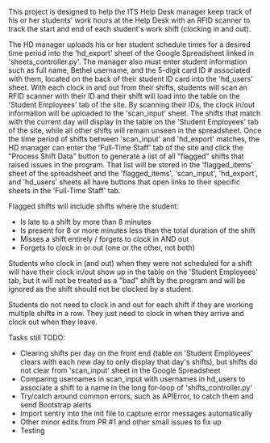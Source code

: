 This project is designed to help the ITS Help Desk manager keep track of his or her students' work hours at the Help
Desk with an RFID scanner to track the start and end of each student's work shift (clocking in and out).

The HD manager uploads his or her student schedule times for a desired time period into the 'hd_export' sheet of the
Google Spreadsheet linked in 'sheets_controller.py'. The manager also must enter student information such as full name,
Bethel username, and the 5-digit card ID # associated with them, located on the back of their student ID card into the
'hd_users' sheet. With each clock in and out from their shifts, students will scan an RFID scanner with their ID and
their shift will load into the table on the 'Student Employees' tab of the site. By scanning their IDs, the clock
in/out information will be uploaded to the 'scan_input' sheet. The shifts that match with the current day will display
in the table on the 'Student Employees' tab of the site, while all other shifts will remain unseen in the spreadsheet.
Once the time period of shifts between 'scan_input' and 'hd_export' matches, the HD manager can enter the 'Full-Time
Staff' tab of the site and click the "Process Shift Data" button to generate a list of all "flagged" shifts that raised 
issues in the program. That list will be stored in the 'flagged_items' sheet of the spreadsheet and the 'flagged_items',
'scan_input', 'hd_export', and 'hd_users' sheets all have buttons that open links to their specific sheets in the
'Full-Time Staff' tab.

Flagged shifts will include shifts where the student:
* Is late to a shift by more than 8 minutes
* Is present for 8 or more minutes less than the total duration of the shift
* Misses a shift entirely / forgets to clock in AND out
* Forgets to clock in or out (one or the other, not both)

Students who clock in (and out) when they were not scheduled for a shift will have their clock in/out show up in the
table on the 'Student Employees' tab, but it will not be treated as a "bad" shift by the program and will be ignored as
the shift should not be clocked by a student.

Students do not need to clock in and out for each shift if they are working multiple shifts in a row. They just need to
clock in when they arrive and clock out when they leave.

Tasks still TODO:
* Clearing shifts per day on the front end (table on 'Student Employees' clears with each new day to only display that
day's shifts), but shifts do not clear from 'scan_input' sheet in the Google Spreadsheet
* Comparing usernames in scan_input with usernames in hd_users to associate a shift to a name in the long for-loop of
'shifts_controller.py'
* Try/catch around common errors, such as APIError, to catch them and send Bootstrap alerts
* Import sentry into the init file to capture error messages automatically
* Other minor edits from PR #1 and other small issues to fix up
* Testing